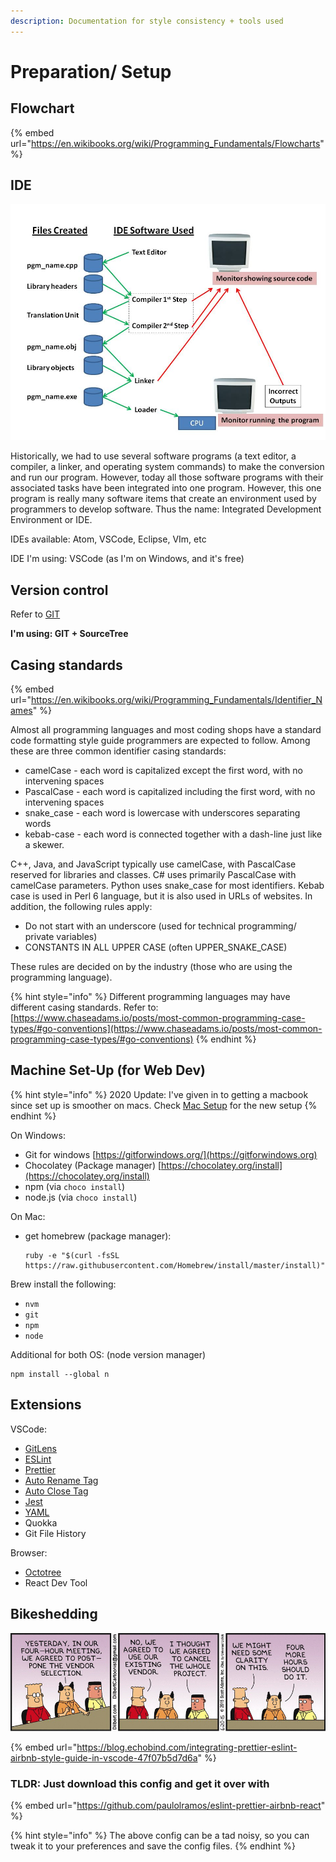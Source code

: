 ```yaml
---
description: Documentation for style consistency + tools used
---
```


# Preparation/ Setup

## Flowchart

{% embed url="https://en.wikibooks.org/wiki/Programming_Fundamentals/Flowcharts" %}

## IDE

![](<../../../.gitbook/assets/image (30).png>)

Historically, we had to use several software programs (a text editor, a compiler, a linker, and operating system commands) to make the conversion and run our program. However, today all those software programs with their associated tasks have been integrated into one program. However, this one program is really many software items that create an environment used by programmers to develop software. Thus the name: Integrated Development Environment or IDE.

IDEs available: Atom, VSCode, Eclipse, VIm, etc

IDE I'm using: VSCode (as I'm on Windows, and it's free)

## Version control

Refer to [GIT](../../git/)

**I'm using: GIT + SourceTree**

## Casing standards

{% embed url="https://en.wikibooks.org/wiki/Programming_Fundamentals/Identifier_Names" %}

Almost all programming languages and most coding shops have a standard code formatting style guide programmers are expected to follow. Among these are three common identifier casing standards:

* camelCase - each word is capitalized except the first word, with no intervening spaces
* PascalCase - each word is capitalized including the first word, with no intervening spaces
* snake\_case - each word is lowercase with underscores separating words
* kebab-case - each word is connected together with a dash-line just like a skewer.

C++, Java, and JavaScript typically use camelCase, with PascalCase reserved for libraries and classes. C# uses primarily PascalCase with camelCase parameters. Python uses snake\_case for most identifiers. Kebab case is used in Perl 6 language, but it is also used in URLs of websites. In addition, the following rules apply:

* Do not start with an underscore (used for technical programming/ private variables)
* CONSTANTS IN ALL UPPER CASE (often UPPER\_SNAKE\_CASE)

These rules are decided on by the industry (those who are using the programming language).

{% hint style="info" %}
Different programming languages may have different casing standards. Refer to: [https://www.chaseadams.io/posts/most-common-programming-case-types/#go-conventions](https://www.chaseadams.io/posts/most-common-programming-case-types/#go-conventions)
{% endhint %}

## Machine Set-Up (for Web Dev)

{% hint style="info" %}
2020 Update: I've given in to getting a macbook since set up is smoother on macs. Check [Mac Setup](mac-setup.md) for the new setup
{% endhint %}

On Windows:&#x20;

* Git for windows [https://gitforwindows.org/](https://gitforwindows.org)
* Chocolatey (Package manager) [https://chocolatey.org/install](https://chocolatey.org/install)
* npm (via `choco install`)
* node.js (via `choco install`)

On Mac:

*   get homebrew (package manager):

    ```
    ruby -e "$(curl -fsSL https://raw.githubusercontent.com/Homebrew/install/master/install)"
    ```

&#x20;Brew install the following:

* `nvm`
* `git`
* `npm`
* `node`

Additional for both OS: (node version manager)

```
npm install --global n
```

## Extensions

VSCode:

* [GitLens](https://marketplace.visualstudio.com/items?itemName=eamodio.gitlens)&#x20;
* [ESLint](https://marketplace.visualstudio.com/items?itemName=dbaeumer.vscode-eslint)&#x20;
* [Prettier](https://marketplace.visualstudio.com/items?itemName=esbenp.prettier-vscode)
* [Auto Rename Tag](https://marketplace.visualstudio.com/items?itemName=formulahendry.auto-rename-tag)
* [Auto Close Tag](https://marketplace.visualstudio.com/items?itemName=formulahendry.auto-close-tag)
* [Jest](https://marketplace.visualstudio.com/items?itemName=Orta.vscode-jest)
* [YAML](https://marketplace.visualstudio.com/items?itemName=redhat.vscode-yaml)
* Quokka
* Git File History

Browser:

* [Octotree](https://www.octotree.io)
* React Dev Tool

## Bikeshedding&#x20;

![Source: Dilbert](<../../../.gitbook/assets/image (49).png>)

{% embed url="https://blog.echobind.com/integrating-prettier-eslint-airbnb-style-guide-in-vscode-47f07b5d7d6a" %}

### TLDR: Just download this config and get it over with

{% embed url="https://github.com/paulolramos/eslint-prettier-airbnb-react" %}

{% hint style="info" %}
The above config can be a tad noisy, so you can tweak it to your preferences and save the config files.
{% endhint %}



